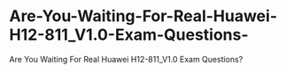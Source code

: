 # Are-You-Waiting-For-Real-Huawei-H12-811_V1.0-Exam-Questions-
Are You Waiting For Real Huawei H12-811_V1.0 Exam Questions?
